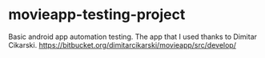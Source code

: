 # movieapp-testing-project
Basic android app automation testing. The app that I used thanks to Dimitar Cikarski.
https://bitbucket.org/dimitarcikarski/movieapp/src/develop/
